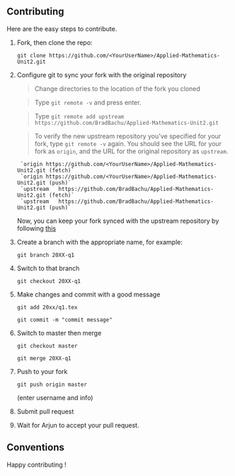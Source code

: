 ## Contributing

Here are the easy steps to contribute.

1. Fork, then clone the repo:

	`git clone https://github.com/<YourUserName>/Applied-Mathematics-Unit2.git`

2. Configure git to sync your fork with the original repository
	
	>Change directories to the location of the fork you cloned

	>Type `git remote -v` and press enter.

	>Type `git remote add upstream https://github.com/BradBachu/Applied-Mathematics-Unit2.git`

	>To verify the new upstream repository you've specified for your fork, type `git remote -v` again. You should see the URL for your fork as `origin`, and the URL for the original repository as `upstream`.

		`origin	https://github.com/<YourUserName>/Applied-Mathematics-Unit2.git (fetch)`
		`origin	https://github.com/<YourUserName>/Applied-Mathematics-Unit2.git (push)`
		`upstream	https://github.com/BradBachu/Applied-Mathematics-Unit2.git (fetch)`
		`upstream	https://github.com/BradBachu/Applied-Mathematics-Unit2.git (push)`

	Now, you can keep your fork synced with the upstream repository by following [this](https://help.github.com/articles/syncing-a-fork/)

3.  Create a branch with the appropriate name, for example:

	`git branch 20XX-q1`

4. Switch to that branch

	`git checkout 20XX-q1`

5. Make changes and commit with a good message

	`git add 20xx/q1.tex`

	`git commit -m "commit message"`

6. Switch to master then merge

	`git checkout master`

	`git merge 20XX-q1`

7. Push to your fork

	`git push origin master`

	(enter username and info)

8. Submit pull request

9. Wait for Arjun to accept your pull request.

## Conventions

Happy contributing !